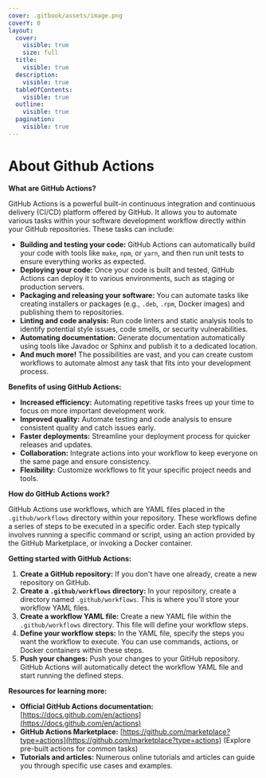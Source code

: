 ```yaml
---
cover: .gitbook/assets/image.png
coverY: 0
layout:
  cover:
    visible: true
    size: full
  title:
    visible: true
  description:
    visible: true
  tableOfContents:
    visible: true
  outline:
    visible: true
  pagination:
    visible: true
---
```


# About Github Actions

**What are GitHub Actions?**

GitHub Actions is a powerful built-in continuous integration and continuous delivery (CI/CD) platform offered by GitHub. It allows you to automate various tasks within your software development workflow directly within your GitHub repositories. These tasks can include:

* **Building and testing your code:** GitHub Actions can automatically build your code with tools like `make`, `npm`, or `yarn`, and then run unit tests to ensure everything works as expected.
* **Deploying your code:** Once your code is built and tested, GitHub Actions can deploy it to various environments, such as staging or production servers.
* **Packaging and releasing your software:** You can automate tasks like creating installers or packages (e.g., `.deb`, `.rpm`, Docker images) and publishing them to repositories.
* **Linting and code analysis:** Run code linters and static analysis tools to identify potential style issues, code smells, or security vulnerabilities.
* **Automating documentation:** Generate documentation automatically using tools like Javadoc or Sphinx and publish it to a dedicated location.
* **And much more!** The possibilities are vast, and you can create custom workflows to automate almost any task that fits into your development process.

**Benefits of using GitHub Actions:**

* **Increased efficiency:** Automating repetitive tasks frees up your time to focus on more important development work.
* **Improved quality:** Automate testing and code analysis to ensure consistent quality and catch issues early.
* **Faster deployments:** Streamline your deployment process for quicker releases and updates.
* **Collaboration:** Integrate actions into your workflow to keep everyone on the same page and ensure consistency.
* **Flexibility:** Customize workflows to fit your specific project needs and tools.

**How do GitHub Actions work?**

GitHub Actions use workflows, which are YAML files placed in the `.github/workflows` directory within your repository. These workflows define a series of steps to be executed in a specific order. Each step typically involves running a specific command or script, using an action provided by the GitHub Marketplace, or invoking a Docker container.

**Getting started with GitHub Actions:**

1. **Create a GitHub repository:** If you don't have one already, create a new repository on GitHub.
2. **Create a `.github/workflows` directory:** In your repository, create a directory named `.github/workflows`. This is where you'll store your workflow YAML files.
3. **Create a workflow YAML file:** Create a new YAML file within the `.github/workflows` directory. This file will define your workflow steps.
4. **Define your workflow steps:** In the YAML file, specify the steps you want the workflow to execute. You can use commands, actions, or Docker containers within these steps.
5. **Push your changes:** Push your changes to your GitHub repository. GitHub Actions will automatically detect the workflow YAML file and start running the defined steps.

**Resources for learning more:**

* **Official GitHub Actions documentation:** [https://docs.github.com/en/actions](https://docs.github.com/en/actions)
* **GitHub Actions Marketplace:** [https://github.com/marketplace?type=actions](https://github.com/marketplace?type=actions) (Explore pre-built actions for common tasks)
* **Tutorials and articles:** Numerous online tutorials and articles can guide you through specific use cases and examples.
